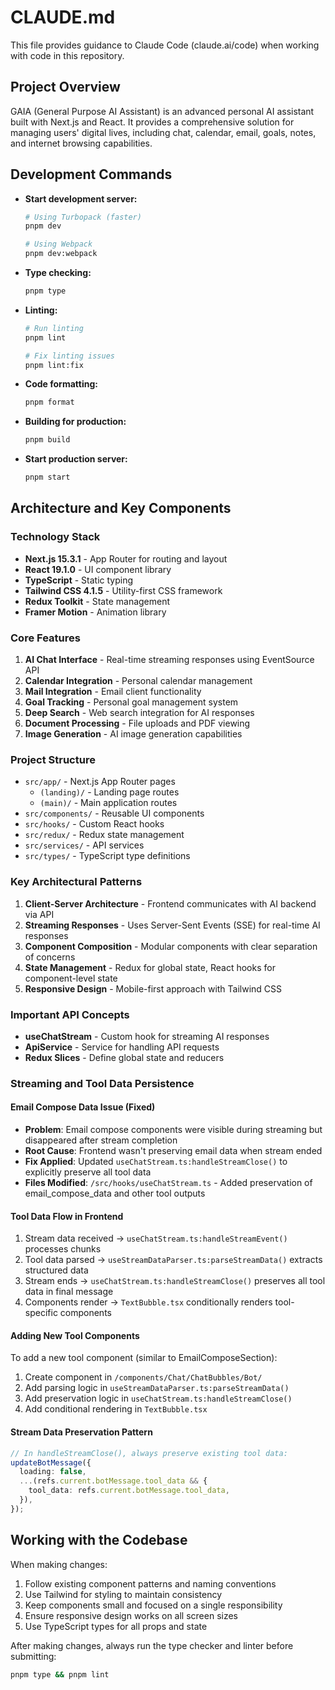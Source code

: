 # CLAUDE.md

This file provides guidance to Claude Code (claude.ai/code) when working with code in this repository.

## Project Overview

GAIA (General Purpose AI Assistant) is an advanced personal AI assistant built with Next.js and React. It provides a comprehensive solution for managing users' digital lives, including chat, calendar, email, goals, notes, and internet browsing capabilities.

## Development Commands

- **Start development server:**

  ```bash
  # Using Turbopack (faster)
  pnpm dev

  # Using Webpack
  pnpm dev:webpack
  ```

- **Type checking:**

  ```bash
  pnpm type
  ```

- **Linting:**

  ```bash
  # Run linting
  pnpm lint

  # Fix linting issues
  pnpm lint:fix
  ```

- **Code formatting:**

  ```bash
  pnpm format
  ```

- **Building for production:**

  ```bash
  pnpm build
  ```

- **Start production server:**
  ```bash
  pnpm start
  ```

## Architecture and Key Components

### Technology Stack

- **Next.js 15.3.1** - App Router for routing and layout
- **React 19.1.0** - UI component library
- **TypeScript** - Static typing
- **Tailwind CSS 4.1.5** - Utility-first CSS framework
- **Redux Toolkit** - State management
- **Framer Motion** - Animation library

### Core Features

1. **AI Chat Interface** - Real-time streaming responses using EventSource API
2. **Calendar Integration** - Personal calendar management
3. **Mail Integration** - Email client functionality
4. **Goal Tracking** - Personal goal management system
5. **Deep Search** - Web search integration for AI responses
6. **Document Processing** - File uploads and PDF viewing
7. **Image Generation** - AI image generation capabilities

### Project Structure

- `src/app/` - Next.js App Router pages
  - `(landing)/` - Landing page routes
  - `(main)/` - Main application routes
- `src/components/` - Reusable UI components
- `src/hooks/` - Custom React hooks
- `src/redux/` - Redux state management
- `src/services/` - API services
- `src/types/` - TypeScript type definitions

### Key Architectural Patterns

1. **Client-Server Architecture** - Frontend communicates with AI backend via API
2. **Streaming Responses** - Uses Server-Sent Events (SSE) for real-time AI responses
3. **Component Composition** - Modular components with clear separation of concerns
4. **State Management** - Redux for global state, React hooks for component-level state
5. **Responsive Design** - Mobile-first approach with Tailwind CSS

### Important API Concepts

- **useChatStream** - Custom hook for streaming AI responses
- **ApiService** - Service for handling API requests
- **Redux Slices** - Define global state and reducers

### Streaming and Tool Data Persistence

#### Email Compose Data Issue (Fixed)

- **Problem**: Email compose components were visible during streaming but disappeared after stream completion
- **Root Cause**: Frontend wasn't preserving email data when stream ended
- **Fix Applied**: Updated `useChatStream.ts:handleStreamClose()` to explicitly preserve all tool data
- **Files Modified**: `/src/hooks/useChatStream.ts` - Added preservation of email_compose_data and other tool outputs

#### Tool Data Flow in Frontend

1. Stream data received → `useChatStream.ts:handleStreamEvent()` processes chunks
2. Tool data parsed → `useStreamDataParser.ts:parseStreamData()` extracts structured data
3. Stream ends → `useChatStream.ts:handleStreamClose()` preserves all tool data in final message
4. Components render → `TextBubble.tsx` conditionally renders tool-specific components

#### Adding New Tool Components

To add a new tool component (similar to EmailComposeSection):

1. Create component in `/components/Chat/ChatBubbles/Bot/`
2. Add parsing logic in `useStreamDataParser.ts:parseStreamData()`
3. Add preservation logic in `useChatStream.ts:handleStreamClose()`
4. Add conditional rendering in `TextBubble.tsx`

#### Stream Data Preservation Pattern

```typescript
// In handleStreamClose(), always preserve existing tool data:
updateBotMessage({
  loading: false,
  ...(refs.current.botMessage.tool_data && {
    tool_data: refs.current.botMessage.tool_data,
  }),
});
```

## Working with the Codebase

When making changes:

1. Follow existing component patterns and naming conventions
2. Use Tailwind for styling to maintain consistency
3. Keep components small and focused on a single responsibility
4. Ensure responsive design works on all screen sizes
5. Use TypeScript types for all props and state

After making changes, always run the type checker and linter before submitting:

```bash
pnpm type && pnpm lint
```
